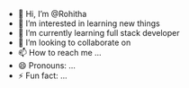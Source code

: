 - 👋 Hi, I’m @Rohitha
- 👀 I’m interested in learning new things
- 🌱 I’m currently learning full stack developer 
- 💞️ I’m looking to collaborate on 
- 📫 How to reach me ...
- 😄 Pronouns: ...
- ⚡ Fun fact: ...

<!---
RohithaRohitha/RohithaRohitha is a ✨ special ✨ repository because its `README.md` (this file) appears on your GitHub profile.
You can click the Preview link to take a look at your changes.
--->
